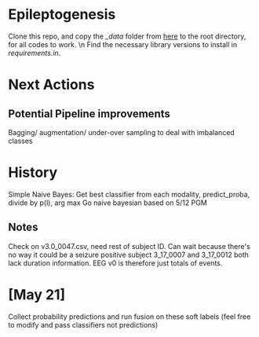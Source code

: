 # Epileptogenesis
Clone this repo, and copy the _\_data_ folder from [here](https://www.dropbox.com/sh/icfard16qqjpqrm/AAA3oMcZpGe1C0HZfqpflVIOa?dl=0) to the root directory, for all codes to work. \n
Find the necessary library versions to install in _requirements.in_.

# Next Actions
## Potential Pipeline improvements
Bagging/ augmentation/ under-over sampling to deal with imbalanced classes

# History
Simple Naive Bayes:
    Get best classifier from each modality, predict_proba, divide by p(l), arg max
Go naive bayesian based on 5/12 PGM

## Notes
Check on v3.0_0047.csv, need rest of subject ID. Can wait because there's no way it could be a seizure positive subject
3_17_0007 and 3_17_0012 both lack duration information. EEG v0 is therefore just totals of events. 

# [May 21]
Collect probability predictions and run fusion on these soft labels (feel free to modify and pass classifiers not predictions)
